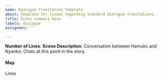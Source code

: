 ```yaml
---
name: Dialogue Translation Template
about: Template for issues regarding standard dialogue translations.
title: Scene summary here
labels: dialogue
assignees: ''

---
```


**Number of Lines**: 
**Scene Description**:
Conversation between Hamuko and Nyanko;
Chats at this point in the story.

#### Map
Lines 